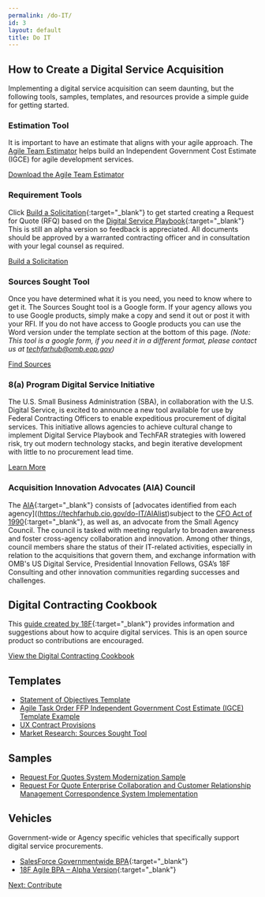 ```yaml
---
permalink: /do-IT/
id: 3
layout: default
title: Do IT
---
```


## How to Create a Digital Service Acquisition
Implementing a digital service acquisition can seem daunting, but the following tools, samples, templates, and resources provide a simple guide for getting started. 

### Estimation Tool
It is important to have an estimate that aligns with your agile approach. The [Agile Team Estimator](/assets/files/agile_estimator823.xlsx) helps build an Independent Government Cost Estimate (IGCE) for agile development services.

<a class="usa-button-outline usa-button-active" type="button"  href="/assets/files/agile_estimator823.xlsx">Download the Agile Team Estimator</a>

### Requirement Tools
Click [Build a Solicitation](https://agile-solicitation-builder.app.cloud.gov){:target="_blank"} to get started creating a Request for Quote (RFQ) based on the [Digital Service Playbook](https://playbook.cio.gov){:target="_blank"} This is still an alpha version so feedback is appreciated. All documents should be approved by a warranted contracting officer and in consultation with your legal counsel as required.

<a class="usa-button-outline usa-button-active" type="button" target="blank" href="https://agile-solicitation-builder.app.cloud.gov">Build a Solicitation</a>

### Sources Sought Tool
Once you have determined what it is you need, you need to know where to get it. The Sources Sought tool is a Google form. If your agency allows you to use Google products, simply make a copy and send it out or post it with your RFI. If you do not have access to Google products you can use the Word version under the template section at the bottom of this page. *(Note: This tool is a google form, if you need it in a different format, please contact us at <techfarhub@omb.eop.gov>)*

<a class="usa-button-outline usa-button-active" type="button" target="blank" href="https://goo.gl/forms/mTNFf6XzNT3KWxLY2">Find Sources</a>

### 8(a) Program Digital Service Initiative 
The U.S. Small Business Administration (SBA), in collaboration with the U.S. Digital Service, is excited to announce a new tool available for use by Federal Contracting Officers to enable expeditious procurement of digital services.  This initiative allows agencies to achieve cultural change to implement Digital Service Playbook and TechFAR strategies with lowered risk, try out modern technology stacks, and begin iterative development with little to no procurement lead time.

<a class="usa-button-outline usa-button-active" type="button" href="https://techfarhub.cio.gov/do-IT/SBA_8a/">Learn More</a>

### Acquisition Innovation Advocates (AIA) Council
The [AIA](https://techfarhub.cio.gov/assets/files/AIA-March9Memo.pdf){:target="_blank"} consists of [advocates identified from each agency]((https://techfarhub.cio.gov/do-IT/AIAlist)subject to the [CFO Act of 1990](https://cfo.gov/about/){:target="_blank"}, as well as, an advocate from the Small Agency Council.  The council is tasked with meeting regularly to broaden awareness and foster cross-agency collaboration and innovation. Among other things, council members share the status of their IT-related activities, especially in relation to the acquisitions that govern them, and exchange information with OMB's US Digital Service, Presidential Innovation Fellows, GSA’s 18F Consulting and other innovation communities regarding successes and challenges.

## Digital Contracting Cookbook
This [guide created by 18F](https://pages.18f.gov/contracting-cookbook/){:target="_blank"} provides information and suggestions about how to acquire digital services. This is an open source product so contributions are encouraged.

<a class="usa-button-outline usa-button-active" type="button" target="blank" href="https://pages.18f.gov/contracting-cookbook/">View the Digital Contracting Cookbook</a>

## Templates
- [Statement of Objectives Template](/assets/files/DigitalServiceSOO.docx)
- [Agile Task Order FFP Independent Government Cost Estimate (IGCE) Template Example](/assets/files/Agile_Task_Order_IGCE_Example_-Sec_508_Remediated.docx)
- [UX Contract Provisions](/assets/files/UX%20Contract%20Provisions.docx)
- [Market Research: Sources Sought Tool](/assets/files/Sources%20Sought.docx)

## Samples
- [Request For Quotes System Modernization Sample](/assets/files/Agile%20Task%20Order%20Example.docx)
- [Request For Quote Enterprise Collaboration and Customer Relationship Management Correspondence System Implementation](/assets/files/CRMTaskOrder%20Sample%20DRAFT.docx)

## Vehicles
Government-wide or Agency specific vehicles that specifically support digital service procurements.

- [SalesForce Governmentwide BPA](http://www.gsa.gov/portal/content/120966){:target="_blank"}
- [18F Agile BPA – Alpha Version](https://18f.gsa.gov/2015/08/28/announcing-the-agile-BPA-awards/){:target="_blank"}

<a class="usa-button" type="button" href="/contribute">Next: Contribute</a>

